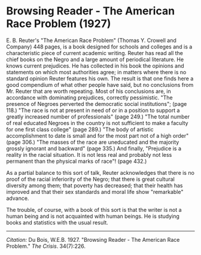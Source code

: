 <!--
title:   Browsing Reader - The American Race Problem
author:  Du Bois, W.E.B.
journal: The Crisis
year:    1927
volume:  34
issue:   7
pages:   226
-->
# Browsing Reader - The American Race Problem (1927)

E. B. Reuter's "The American Race Problem" (Thomas Y. Crowell and Company) 448 pages, is a book designed for schools and colleges and is a characteristic piece of current academic writing. Reuter has read all the chief books on the Negro and a large amount of periodical literature. He knows current prejudices. He has collected in his book the opinions and statements on which most authorities agree; in matters where there is no standard opinion Reuter features his own. The result is that one finds here a good compendium of what other people have said, but no conclusions from Mr. Reuter that are worth repeating. Most of his conclusions are, in accordance with dominating prejudices, correctly pessimistic. "The presence of Negroes perverted the democratic social institutions"; (page 118.) "The race is not at present in need of or in a position to support a greatly increased number of professionals" (page 249.) "The total number of real educated Negroes in the country is not sufficient to make a faculty for one first class college" (page 289.) "The body of artistic accomplishment to date is small and for the most part not of a high order" (page 306.) "The masses of the race are uneducated and the majority grossly ignorant and backward" (page 335.) And finally, "Prejudice is a reality in the racial situation. It is not less real and probably not less permanent than the physical marks of race"! (page 432.)

As a partial balance to this sort of talk, Reuter acknowledges that there is no proof of the racial inferiority of the Negro; that there is great cultural diversity among them; that poverty has decreased; that their health has improved and that their sex standards and moral life show "remarkable" advance.

The trouble, of course, with a book of this sort is that the writer is not a human being and is not acquainted with human beings. He is studying books and statistics with the usual result.

_________________
*Citation:* Du Bois, W.E.B. 1927. "Browsing Reader - The American Race Problem." *The Crisis*. 34(7):226.